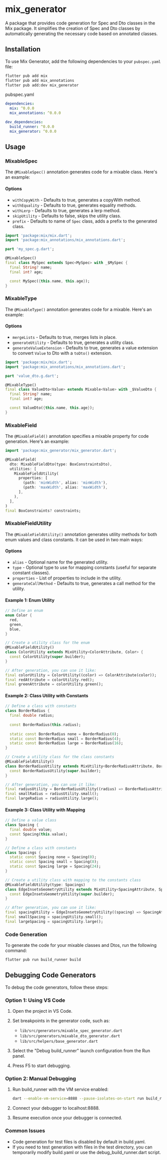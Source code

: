 # mix_generator

A package that provides code generation for Spec and Dto classes in the Mix package. It simplifies the creation of Spec and Dto classes by automatically generating the necessary code based on annotated classes.

## Installation

To use Mix Generator, add the following dependencies to your `pubspec.yaml` file:

```bash
flutter pub add mix
flutter pub add mix_annotations
flutter pub add:dev mix_generator
```

pubspec.yaml

```yaml
dependencies:
  mix: ^0.0.0
  mix_annotations: ^0.0.0

dev_dependencies:
  build_runner: ^0.0.0
  mix_generator: ^0.0.0
```

## Usage

### MixableSpec

The `@MixableSpec()` annotation generates code for a mixable class. Here's an example:

#### Options

- `withCopyWith` - Defaults to true, generates a copyWith method.
- `withEquality` - Defaults to true, generates equality methods.
- `withLerp` - Defaults to true, generates a lerp method.
- `skipUtility` - Defaults to false, skips the utility class.
- `prefix` - Defaults to name of `Spec` class, adds a prefix to the generated class.

```dart
import 'package:mix/mix.dart';
import 'package:mix_annotations/mix_annotations.dart';

part 'my_spec.g.dart';

@MixableSpec()
final class MySpec extends Spec<MySpec> with _$MySpec {
  final String? name;
  final int? age;

  const MySpec({this.name, this.age});
}
```

### MixableType

The `@MixableType()` annotation generates code for a mixable. Here's an example:

#### Options

- `mergeLists` - Defaults to true, merges lists in place.
- `generateUtility` - Defaults to true, generates a utility class.
- `generateValueExtension` - Defaults to true, generates a value extension to convert `Value` to Dto with a `toDto()` extension.

```dart
import 'package:mix/mix.dart';
import 'package:mix_annotations/mix_annotations.dart';

part 'value_dto.g.dart';

@MixableType()
final class ValueDto<Value> extends Mixable<Value> with _$ValueDto {
  final String? name;
  final int? age;

  const ValueDto({this.name, this.age});
}
```

### MixableField

The `@MixableField()` annotation specifies a mixable property for code generation. Here's an example:

```dart
import 'package:mix_generator/mix_generator.dart';

@MixableField(
  dto: MixableFieldDto(type: BoxConstraintsDto),
  utilities: [
    MixableFieldUtility(
      properties: [
        (path: 'minWidth', alias: 'minWidth'),
        (path: 'maxWidth', alias: 'maxWidth'),
      ],
    ),
  ],
)
final BoxConstraints? constraints;
```

### MixableFieldUtility

The `@MixableFieldUtility()` annotation generates utility methods for both enum values and class constants. It can be used in two main ways:

#### Options

- `alias` - Optional name for the generated utility.
- `type` - Optional type to use for mapping constants (useful for separate constant classes).
- `properties` - List of properties to include in the utility.
- `generateCallMethod` - Defaults to true, generates a call method for the utility.

#### Example 1: Enum Utility

```dart
// Define an enum
enum Color {
  red,
  green,
  blue,
}

// Create a utility class for the enum
@MixableFieldUtility()
class ColorUtility extends MixUtility<ColorAttribute, Color> {
  const ColorUtility(super.builder);
}

// After generation, you can use it like:
final colorUtility = ColorUtility((color) => ColorAttribute(color));
final redAttribute = colorUtility.red();
final greenAttribute = colorUtility.green();
```

#### Example 2: Class Utility with Constants

```dart
// Define a class with constants
class BorderRadius {
  final double radius;
  
  const BorderRadius(this.radius);
  
  static const BorderRadius none = BorderRadius(0);
  static const BorderRadius small = BorderRadius(4);
  static const BorderRadius large = BorderRadius(16);
}

// Create a utility class for the class constants
@MixableFieldUtility()
class BorderRadiusUtility extends MixUtility<BorderRadiusAttribute, BorderRadius> {
  const BorderRadiusUtility(super.builder);
}

// After generation, you can use it like:
final radiusUtility = BorderRadiusUtility((radius) => BorderRadiusAttribute(radius));
final smallRadius = radiusUtility.small();
final largeRadius = radiusUtility.large();
```

#### Example 3: Class Utility with Mapping

```dart
// Define a value class
class Spacing {
  final double value;
  const Spacing(this.value);
}

// Define a class with constants
class Spacings {
  static const Spacing none = Spacing(0);
  static const Spacing small = Spacing(8);
  static const Spacing large = Spacing(24);
}

// Create a utility class with mapping to the constants class
@MixableFieldUtility(type: Spacings)
class EdgeInsetsGeometryUtility extends MixUtility<SpacingAttribute, Spacing> {
  const EdgeInsetsGeometryUtility(super.builder);
}

// After generation, you can use it like:
final spacingUtility = EdgeInsetsGeometryUtility((spacing) => SpacingAttribute(spacing));
final smallSpacing = spacingUtility.small();
final largeSpacing = spacingUtility.large();
```

### Code Generation

To generate the code for your mixable classes and Dtos, run the following command:

```bash
flutter pub run build_runner build
```

## Debugging Code Generators

To debug the code generators, follow these steps:

### Option 1: Using VS Code

1. Open the project in VS Code.
2. Set breakpoints in the generator code, such as:
   - `lib/src/generators/mixable_spec_generator.dart`
   - `lib/src/generators/mixable_dto_generator.dart`
   - `lib/src/helpers/base_generator.dart`

3. Select the "Debug build_runner" launch configuration from the Run panel.
4. Press F5 to start debugging.

### Option 2: Manual Debugging

1. Run build_runner with the VM service enabled:
   ```bash
   dart --enable-vm-service=8888 --pause-isolates-on-start run build_runner build --verbose
   ```

2. Connect your debugger to localhost:8888.

3. Resume execution once your debugger is connected.

### Common Issues

- Code generation for test files is disabled by default in build.yaml.
- If you need to test generation with files in the test directory, you can temporarily modify build.yaml or use the debug_build_runner.dart script.
